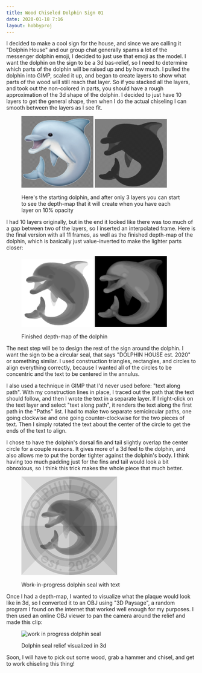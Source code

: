 ```yaml
---
title: Wood Chiseled Dolphin Sign 01
date: 2020-01-18 7:16
layout: hobbyproj
---
```


I decided to make a cool sign for the house, and since we are calling it "Dolphin House" and our group chat generally spams a lot of the messenger dolphin emoji, I decided to just use that emoji as the model. I want the dolphin on the sign to be a 3d bas-relief, so I need to determine which parts of the dolphin will be raised up and by how much. I pulled the dolphin into GIMP, scaled it up, and began to create layers to show what parts of the wood will still reach that layer. So if you stacked all the layers, and took out the non-colored in parts, you should have a rough approximation of the 3d shape of the dolphin. I decided to just have 10 layers to get the general shape, then when I do the actual chiseling I can smooth between the layers as I see fit.

<figure>
	<div>
		<img src="/assets/img/hobby/dolphinsign/original.png" alt="3 layers of dolphin" width="45%"/>
		<img src="/assets/img/hobby/dolphinsign/layers3.png" alt="3 layers of dolphin" width="45%"/>
	</div>
	<p>Here's the starting dolphin, and after only 3 layers you can start to see the depth-map that it will create when you have each layer on 10% opacity</p>
</figure>

I had 10 layers originally, but in the end it looked like there was too much of a gap between two of the layers, so I inserted an interpolated frame. Here is the final version with all 11 frames, as well as the finished depth-map of the dolphin, which is basically just value-inverted to make the lighter parts closer:


<figure>
	<div>
		<img src="/assets/img/hobby/dolphinsign/layers11.png" alt="11 layers of dolphin" width="45%" />
		<img src="/assets/img/hobby/dolphinsign/depthmap.png" alt="depth-map of dolphin" width="45%" />
	</div>
	<p>Finished depth-map of the dolphin</p>
</figure>


The next step will be to design the rest of the sign around the dolphin. I want the sign to be a circular seal, that says "DOLPHIN HOUSE est. 2020" or something similar. I used construction triangles, rectangles, and circles to align everything correctly, because I wanted all of the circles to be concentric and the text to be centered in the annulus. 

I also used a technique in GIMP that I'd never used before: "text along path". With my construction lines in place, I traced out the path that the text should follow, and then I wrote the text in a separate layer. If I right-click on the text layer and select "text along path", it renders the text along the first path in the "Paths" list. I had to make two separate semicircular paths, one going clockwise and one going counter-clockwise for the two pieces of text. Then I simply rotated the text about the center of the circle to get the ends of the text to align.

I chose to have the dolphin's dorsal fin and tail slightly overlap the center circle for a couple reasons. It gives more of a 3d feel to the dolphin, and also allows me to put the border tighter against the dolphin's body. I think having too much padding just for the fins and tail would look a bit obnoxious, so I think this trick makes the whole piece that much better.

<figure>
	<div>
		<img src="/assets/img/hobby/dolphinsign/wipseal.png" alt="work in progress dolphin seal" width="60%" />
	</div>
	<p>Work-in-progress dolphin seal with text</p>
</figure>

Once I had a depth-map, I wanted to visualize what the plaque would look like in 3d, so I converted it to an OBJ using "3D Paysage", a random program I found on the internet that worked well enough for my purposes. I then used an online OBJ viewer to pan the camera around the relief and made this clip:

<figure>
	<div>
		<img src="/assets/img/hobby/dolphinsign/relief.gif" alt="work in progress dolphin seal" width="60%" />
	</div>
	<p>Dolphin seal relief visualized in 3d</p>
</figure>


Soon, I will have to pick out some wood, grab a hammer and chisel, and get to work chiseling this thing!